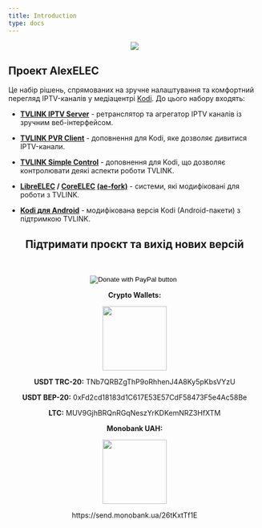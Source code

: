```yaml
---
title: Introduction
type: docs
---
```


<p align="center">
  <img src="/logo.png" />
</p>

## Проект AlexELEC

Це набір рішень, спрямованих на зручне налаштування та комфортний перегляд IPTV-каналів
у медіацентрі <a target='_blank' href="https://kodi.tv/">Kodi</a>. До цього набору входять:

+ **[TVLINK IPTV Server](/docs/tvlink/docs/overview/)** - ретранслятор та агрегатор IPTV каналів із зручним веб-інтерфейсом.

+ **[TVLINK PVR Client](/docs/tvlink/docs/pvr-tvlink-client/)** - доповнення для Kodi, яке дозволяє дивитися IPTV-канали.

+ **[TVLINK Simple Control](/docs/tvlink/docs/tvlink-conrol/)** - доповнення для Kodi, що дозволяє контролювати деякі аспекти роботи TVLINK.

+ **<a target='_blank' href="https://libreelec.tv/">LibreELEC</a> / <a target='_blank' href="https://coreelec.org/">CoreELEC</a> [(ae-fork)](/docs/alexelec/docs/about/)** - системи, які модифіковані для роботи з TVLINK.

+ **[Kodi для Android](/docs/android/docs/about/)** - модифікована версія Kodi (Android-пакети) з підтримкою TVLINK.


<div align="center">
  <h2>Підтримати проєкт та вихід нових версій</h2>
  <p>&nbsp;</p>
    <form action="https://www.paypal.com/donate" method="post" target="_top">
        <input type="hidden" name="hosted_button_id" value="JB6RSNC6PF62L" />
        <input type="image" src="https://www.paypalobjects.com/en_US/i/btn/btn_donateCC_LG.gif" border="0" name="submit" title="PayPal - The safer, easier way to pay online!" alt="Donate with PayPal button" />
        <img alt="" border="0" src="https://www.paypal.com/en_UA/i/scr/pixel.gif" width="1" height="1" />
    </form>
  <p><b>Crypto Wallets:</b></p>
  <a href="/donate/usdt.png"><img src="/donate/usdt.png" width="128"/></a>
  <p><b>USDT TRC-20:</b> TNb7QRBZgThP9oRhhenJ4A8Ky5pKbsVYzU</p>
  <p><b>USDT BEP-20:</b> 0xFd2cd18183d1C617E53E57CdF58473F5e4Ac58Be</p>
  <p><b>LTC:</b> MUV9GjhBRQnRGqNeszYrKDKemNRZ3HfXTM</p>
  <p><b>Monobank UAH:</b></p>
  <a href="/donate/mono.png"><img src="/donate/mono.png" width="128" /></a>
  <p>https://send.monobank.ua/26tKxtTf1E<p>
</div>
